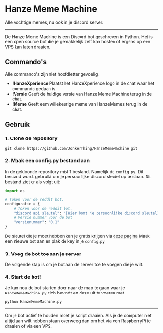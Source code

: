 # Hanze Meme Machine
Alle vochtige memes, nu ook in je discord server.
***
De Hanze Meme Machine is een Discord bot geschreven in Python. Het is een open source bot die je gemakkelijk zelf kan hosten of ergens op een VPS kan laten draaien.

## Commando's
Alle commando's zijn niet hoofdletter gevoelig.

* **!HanzeXperience** Plaatst het HanzeXperience logo in de chat waar het commando gedaan is.
* **!Versie** Geeft de huidige versie van Hanze Meme Machine terug in de chat.
* **!Meme** Geeft eem willekeurige meme van HanzeMemes terug in de chat.

## Gebruik
### 1. Clone de repository
```git
git clone https://github.com/JonkerThing/HanzeMemeMachine.git
```
### 2. Maak een config.py bestand aan
In de gekloonde repository mist 1 bestand. Namelijk de ```config.py```. Dit bestand wordt gebruikt om je persoonlijke discord sleutel op te slaan. Dit bestand ziet er als volgt uit:
```Python
import os

# Token voor de reddit bot.
configuratie = {
    # Token voor de reddit bot.
    "discord_api_sleutel": "[Hier komt je persoonlijke discord sleutel]",
    # Versie nummer voor de bot
    "versienummer": "0.1"
}
```
De sleutel die je moet hebben kan je gratis krijgen via [deze pagina](https://discordapp.com/developers/docs/intro)
Maak een nieuwe bot aan en plak de key in je ```config.py```

### 3. Voeg de bot toe aan je server
De volgende stap is om je bot aan de server toe te voegen die je wilt.

### 4. Start de bot!
Je kan nou de bot starten door naar de map te gaan waar je ```HanzeMemeMachine.py``` zich bevindt en deze uit te voeren met
```Python
python HanzeMemeMachine.py
```
***
Om je bot actief te houden moet je script draaien. Als je de computer niet altijd aan wilt hebben staan overweeg dan om het via een RaspberryPi te draaien of via een VPS. 
